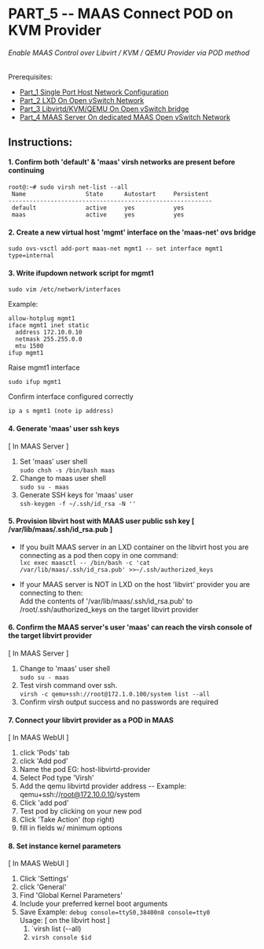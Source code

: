 # PART_5 -- MAAS Connect POD on KVM Provider
###### Enable MAAS Control over Libvirt / KVM / QEMU Provider via POD method

Prerequisites:
- [Part_1 Single Port Host Network Configuration]
- [Part_2 LXD On Open vSwitch Network]
- [Part_3 Libvirtd/KVM/QEMU On Open vSwitch bridge]
- [Part_4 MAAS Server On dedicated MAAS Open vSwitch Network]

## Instructions:
#### 1. Confirm both 'default' & 'maas' virsh networks are present before continuing
````
root@:~# sudo virsh net-list --all
 Name                 State      Autostart     Persistent
----------------------------------------------------------
 default              active     yes           yes
 maas                 active     yes           yes
````
#### 2. Create a new virtual host 'mgmt' interface on the 'maas-net' ovs bridge
````
sudo ovs-vsctl add-port maas-net mgmt1 -- set interface mgmt1 type=internal
````
#### 3. Write ifupdown network script for mgmt1
````
sudo vim /etc/network/interfaces
````
Example:
````
allow-hotplug mgmt1
iface mgmt1 inet static
  address 172.10.0.10
  netmask 255.255.0.0
  mtu 1500
ifup mgmt1
````
Raise mgmt1 interface
````
sudo ifup mgmt1
````
Confirm interface configured correctly
````
ip a s mgmt1 (note ip address)
````
#### 4. Generate 'maas' user ssh keys
[ In MAAS Server ]
1. Set 'maas' user shell <br/>
`sudo chsh -s /bin/bash maas`
2. Change to maas user shell <br/>
`sudo su - maas`
3. Generate SSH keys for 'maas' user <br/>
````ssh-keygen -f ~/.ssh/id_rsa -N ''````

#### 5. Provision libvirt host with MAAS user public ssh key [ /var/lib/maas/.ssh/id_rsa.pub ]
* If you built MAAS server in an LXD container on the libvirt host you are connecting as a pod then copy in one command: <br/>
    `lxc exec maasctl -- /bin/bash -c 'cat /var/lib/maas/.ssh/id_rsa.pub' >>~/.ssh/authorized_keys`

* If your MAAS server is NOT in LXD on the host 'libvirt' provider you are connecting to then: <br/>
Add the contents of '/var/lib/maas/.ssh/id_rsa.pub' to /root/.ssh/authorized_keys on the target libvirt provider

#### 6. Confirm the MAAS server's user 'maas' can reach the virsh console of the target libvirt provider
[ In MAAS Server ]
1. Change to 'maas' user shell <br/>
`sudo su - maas`
2. Test virsh command over ssh. <br/>
`virsh -c qemu+ssh://root@172.1.0.100/system list --all`
3. Confirm virsh output success and no passwords are required

#### 7. Connect your libvirt provider as a POD in MAAS
[ In MAAS WebUI ]
1. click 'Pods' tab
2. click 'Add pod'
3. Name the pod EG: host-libvirtd-provider
4. Select Pod type 'Virsh'
5. Add the qemu libvirtd provider address
-- Example: qemu+ssh://root@172.10.0.10/system
6. Click 'add pod'
7. Test pod by clicking on your new pod
8. Click 'Take Action' (top right)
9. fill in fields w/ minimum options

#### 8. Set instance kernel parameters
[ In MAAS WebUI ]
1. Click 'Settings'
2. click 'General'
3. Find 'Global Kernel Parameters'
4. Include your preferred kernel boot arguments
5. Save
Example: `debug console=ttyS0,38400n8 console=tty0` <br/>
Usage:
[ on the libvirt host ]
    1. `virsh list (--all)
    2. `virsh console $id`

 <!-- Markdown link & img dfn's -->
[Part_1 Single Port Host Network Configuration]: https://github.com/KathrynMorgan/small-stack/blob/master/1_Bare-Metal_Single-Port-OVS-Hypervisor/
[Part_2 LXD On Open vSwitch Network]: https://github.com/KathrynMorgan/small-stack/tree/master/2_Bare-Metal_LXD-On-OVS
[Part_3 Libvirtd/KVM/QEMU On Open vSwitch bridge]: https://github.com/KathrynMorgan/small-stack/tree/master/3_Bare-Metal_KVM-On-OVS
[Part_4 MAAS Server On dedicated MAAS Open vSwitch Network]: https://github.com/KathrynMorgan/small-stack/tree/master/4_Bare-Metal_MAAS-On-OVS_Simple
